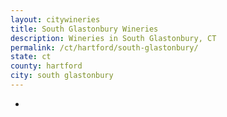 ```yaml
---
layout: citywineries
title: South Glastonbury Wineries
description: Wineries in South Glastonbury, CT
permalink: /ct/hartford/south-glastonbury/
state: ct
county: hartford
city: south glastonbury
---
```

-
